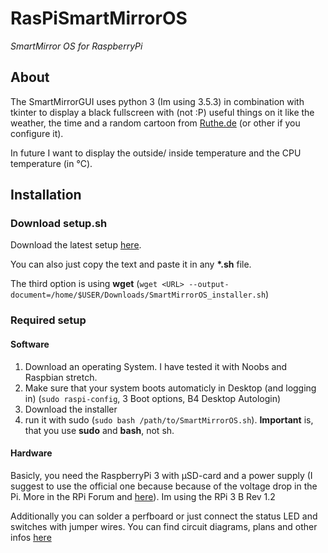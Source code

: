 # RasPiSmartMirrorOS
_SmartMirror OS for RaspberryPi_
## About
The SmartMirrorGUI uses python 3 (Im using 3.5.3) in combination with tkinter to display a black fullscreen with (not :P) useful things on it like the weather, the time and a random cartoon from [Ruthe.de](http://ruthe.de) (or other if you configure it).

In future I want to display the outside/ inside temperature and the CPU temperature (in °C).
## Installation
### Download setup.sh
Download the latest setup [here](installer/latest.sh).

You can also just copy the text and paste it in any **\*.sh** file.

The third option is using **wget** (`wget <URL> --output-document=/home/$USER/Downloads/SmartMirrorOS_installer.sh`)

### Required setup
#### Software
1. Download an operating System. I have tested it with Noobs and Raspbian stretch.
2. Make sure that your system boots automaticly in Desktop (and logging in) (`sudo raspi-config`, 3 Boot options, B4 Desktop Autologin)
3. Download the installer
4. run it with sudo (`sudo bash /path/to/SmartMirrorOS.sh`). **Important** is, that you use **sudo** and **bash**, not sh.
#### Hardware
Basicly, you need the RaspberryPi 3 with µSD-card and a power supply (I suggest to use the official one because because of the voltage drop in the Pi. More in the RPi Forum and [here](https://www.raspberrypi.org/documentation/hardware/raspberrypi/power/README.md)). Im using the RPi 3 B Rev 1.2

Additionally you can solder a perfboard or just connect the status LED and switches with jumper wires. You can find circuit diagrams, plans and other infos [here](hardware)
